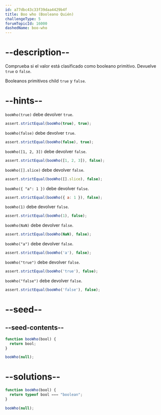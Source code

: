 ```yaml
---
id: a77dbc43c33f39daa4429b4f
title: Boo who (Booleano Quién)
challengeType: 5
forumTopicId: 16000
dashedName: boo-who
---
```


# --description--

Comprueba si el valor está clasificado como booleano primitivo. Devuelve `true` o `false`.

Booleanos primitivos child `true` y `false`.

# --hints--

`booWho(true)` debe devolver `true`.

```js
assert.strictEqual(booWho(true), true);
```

`booWho(false)` debe devolver `true`.

```js
assert.strictEqual(booWho(false), true);
```

`booWho([1, 2, 3])` debe devolver `false`.

```js
assert.strictEqual(booWho([1, 2, 3]), false);
```

`booWho([].slice)` debe devolver `false`.

```js
assert.strictEqual(booWho([].slice), false);
```

`booWho({ "a": 1 })` debe devolver `false`.

```js
assert.strictEqual(booWho({ a: 1 }), false);
```

`booWho(1)` debe devolver `false`.

```js
assert.strictEqual(booWho(1), false);
```

`booWho(NaN)` debe devolver `false`.

```js
assert.strictEqual(booWho(NaN), false);
```

`booWho("a")` debe devolver `false`.

```js
assert.strictEqual(booWho('a'), false);
```

`booWho("true")` debe devolver `false`.

```js
assert.strictEqual(booWho('true'), false);
```

`booWho("false")` debe devolver `false`.

```js
assert.strictEqual(booWho('false'), false);
```

# --seed--

## --seed-contents--

```js
function booWho(bool) {
  return bool;
}

booWho(null);
```

# --solutions--

```js
function booWho(bool) {
  return typeof bool === "boolean";
}

booWho(null);
```
